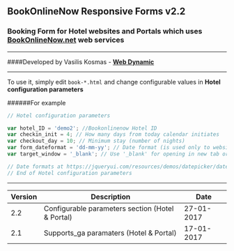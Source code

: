 ## BookOnlineNow Responsive Forms v2.2
### Booking Form for Hotel websites and Portals which uses [BookOnlineNow.net](https://www.bookonlinenow.net) web services
___
####Developed by Vasilis Kosmas -  **[Web Dynamic](https://www.webdynamic.gr)**
___

To use it, simply edit `book-*.html` and change configurable values in **Hotel configuration parameters**

######For example

```js
// Hotel configuration parameters

var hotel_ID = 'demo2'; //Bookonlinenow Hotel ID
var checkin_init = 4; // How many days from today calendar initiates
var checkout_day = 10; // Minimum stay (number of nights)
var form_dateformat = 'dd-mm-yy'; // Date format (is used only to website form)
var target_window = '_blank'; // Use '_blank' for opening in new tab or '_self' for same tab

// Date formats at https://jqueryui.com/resources/demos/datepicker/date-formats.html
// End of Hotel configuration parameters
```
---

Version | Description | Date
------------ | ------------- | -------------
2.2 | Configurable parameters section (Hotel & Portal) | 27-01-2017
2.1 | Supports_ga paramaters (Hotel & Portal) | 17-01-2017
